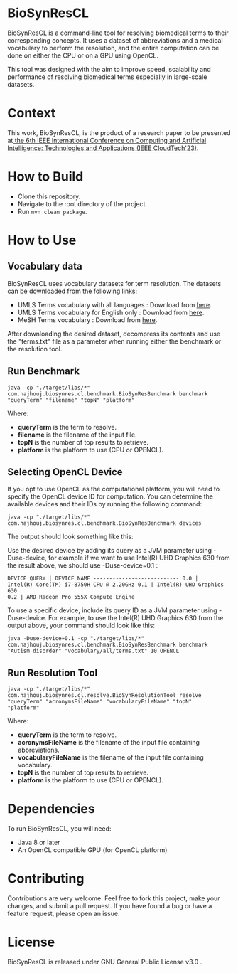 # BioSynResCL

BioSynResCL is a command-line tool for resolving biomedical terms to their corresponding concepts. It uses a dataset of abbreviations and a medical vocabulary to perform the resolution, and the entire computation can be done on either the CPU or on a GPU using OpenCL.

This tool was designed with the aim to improve speed, scalability and performance of resolving biomedical terms especially in large-scale datasets.

# Context
This work, BioSynResCL, is the product of a research paper to be presented at[ the 6th IEEE International Conference on Computing and Artificial Intelligence: Technologies and Applications (IEEE CloudTech'23)](http://www.macc.ma/cloudtech23/). 

# How to Build

* Clone this repository.
* Navigate to the root directory of the project.
* Run <code>mvn clean package</code>.

# How to Use
## Vocabulary data

BioSynResCL uses vocabulary datasets for term resolution. The datasets can be downloaded from the following links:

* UMLS Terms vocabulary with all languages : Download from [here](http://89.40.6.5/all.zip).
* UMLS Terms vocabulary for English only : Download from [here](http://89.40.6.5/eng.zip).
* MeSH Terms vocabulary : Download from [here](http://89.40.6.5/msh.zip).

After downloading the desired dataset, decompress its contents and use the "terms.txt" file as a parameter when running either the benchmark or the resolution tool.

## Run Benchmark

<code>java -cp "./target/libs/*" com.hajhouj.biosynres.cl.benchmark.BioSynResBenchmark benchmark "queryTerm" "filename" "topN" "platform"</code>

Where:

* **queryTerm** is the term to resolve.
* **filename** is the filename of the input file.
* **topN** is the number of top results to retrieve.
* **platform** is the platform to use (CPU or OPENCL).

## Selecting OpenCL Device

If you opt to use OpenCL as the computational platform, you will need to specify the OpenCL device ID for computation. You can determine the available devices and their IDs by running the following command:

<code>java -cp "./target/libs/*" com.hajhouj.biosynres.cl.benchmark.BioSynResBenchmark devices</code>

The output should look something like this:

Use the desired device by adding its query as a JVM parameter using -Duse-device, for example if we want to use Intel(R) UHD Graphics 630 from the result above, we should use -Duse-device=0.1 :

<code>DEVICE QUERY | DEVICE NAME
-------------+-------------
0.0          | Intel(R) Core(TM) i7-8750H CPU @ 2.20GHz
0.1          | Intel(R) UHD Graphics 630
0.2          | AMD Radeon Pro 555X Compute Engine</code>


To use a specific device, include its query ID as a JVM parameter using -Duse-device. For example, to use the Intel(R) UHD Graphics 630 from the output above, your command should look like this:

`java -Duse-device=0.1 -cp "./target/libs/*" com.hajhouj.biosynres.cl.benchmark.BioSynResBenchmark benchmark "Autism disorder" "vocabulary/all/terms.txt" 10 OPENCL`

## Run Resolution Tool

<code>java -cp "./target/libs/*" com.hajhouj.biosynres.cl.resolve.BioSynResolutionTool resolve "queryTerm" "acronymsFileName" "vocabularyFileName" "topN" "platform"</code>

Where:

* **queryTerm** is the term to resolve.
* **acronymsFileName** is the filename of the input file containing abbreviations.
* **vocabularyFileName** is the filename of the input file containing vocabulary.
* **topN** is the number of top results to retrieve.
* **platform** is the platform to use (CPU or OPENCL).

# Dependencies

To run BioSynResCL, you will need:

* Java 8 or later
* An OpenCL compatible GPU (for OpenCL platform)



# Contributing

Contributions are very welcome. Feel free to fork this project, make your changes, and submit a pull request. If you have found a bug or have a feature request, please open an issue.

# License

BioSynResCL is released under GNU General Public License v3.0 .


